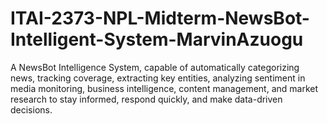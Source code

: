 # ITAI-2373-NPL-Midterm-NewsBot-Intelligent-System-MarvinAzuogu
A NewsBot Intelligence System, capable of automatically categorizing news, tracking coverage, extracting key entities, analyzing sentiment in media monitoring, business intelligence, content management, and market research to stay informed, respond quickly, and make data-driven decisions.
